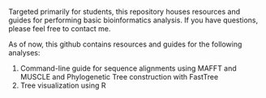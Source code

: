 Targeted primarily for students, this repository houses resources and guides for performing basic bioinformatics analysis. If you have questions, please feel free to contact me. 

As of now, this github contains resources and guides for the following analyses:
1. Command-line guide for sequence alignments using MAFFT and MUSCLE and Phylogenetic Tree construction with FastTree
2. Tree visualization using R
